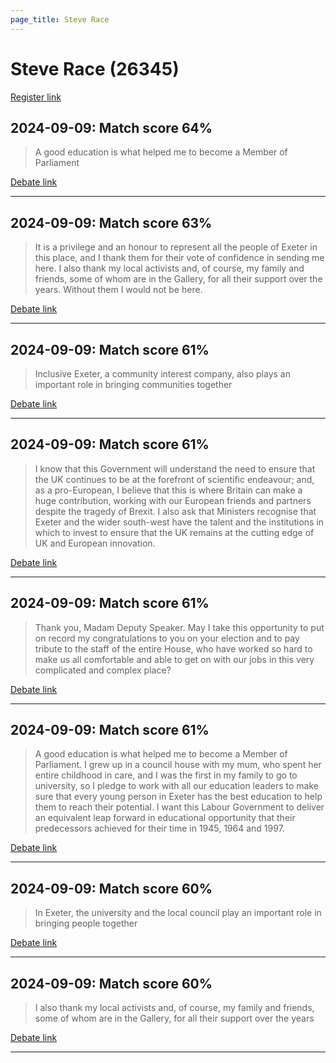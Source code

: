 ```yaml
---
page_title: Steve Race
---
```


# Steve Race  (26345)

[Register link](https://www.theyworkforyou.com/mp/26345/register)



## 2024-09-09: Match score 64%

>A good education is what helped me to become a Member of Parliament

[Debate link](https://www.theyworkforyou.com/debates/?id=2024-09-09b.639.1) 

---



## 2024-09-09: Match score 63%

>It is a privilege and an honour to represent all the people of Exeter in this place, and I thank them for their vote of confidence in sending me here. I also thank my local activists and, of course, my family and friends, some of whom are in the Gallery, for all their support over the years. Without them I would not be here.

[Debate link](https://www.theyworkforyou.com/debates/?id=2024-09-09b.639.1) 

---



## 2024-09-09: Match score 61%

>Inclusive Exeter, a community interest company, also plays an important role in bringing communities together

[Debate link](https://www.theyworkforyou.com/debates/?id=2024-09-09b.639.1) 

---



## 2024-09-09: Match score 61%

>I know that this Government will understand the need to ensure that the UK continues to be at the forefront of scientific endeavour; and, as a pro-European, I believe that this is where Britain can make a huge contribution, working with our European friends and partners despite the tragedy of Brexit. I also ask that Ministers recognise that Exeter and the wider south-west have the talent and the institutions in which to invest to ensure that the UK remains at the cutting edge of UK and European innovation.

[Debate link](https://www.theyworkforyou.com/debates/?id=2024-09-09b.639.1) 

---



## 2024-09-09: Match score 61%

>Thank you, Madam Deputy Speaker. May I take this opportunity to put on record my congratulations to you on your election and to pay   tribute to the staff of the entire House, who have worked so hard to make us all comfortable and able to get on with our jobs in this very complicated and complex place?

[Debate link](https://www.theyworkforyou.com/debates/?id=2024-09-09b.639.1) 

---



## 2024-09-09: Match score 61%

>A good education is what helped me to become a Member of Parliament. I grew up in a council house with my mum, who spent her entire childhood in care, and I was the first in my family to go to university, so I pledge to work with all our education leaders to make sure that every young person in Exeter has the best education to help them to reach their potential. I want this Labour Government to deliver an equivalent leap forward in educational opportunity that their predecessors achieved for their time in 1945, 1964 and 1997.

[Debate link](https://www.theyworkforyou.com/debates/?id=2024-09-09b.639.1) 

---



## 2024-09-09: Match score 60%

>In Exeter, the university and the local council play an important role in bringing people together

[Debate link](https://www.theyworkforyou.com/debates/?id=2024-09-09b.639.1) 

---



## 2024-09-09: Match score 60%

>I also thank my local activists and, of course, my family and friends, some of whom are in the Gallery, for all their support over the years

[Debate link](https://www.theyworkforyou.com/debates/?id=2024-09-09b.639.1) 

---

